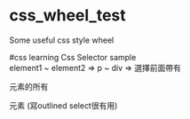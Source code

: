 # css_wheel_test
Some useful css style wheel


#css learning
  Css Selector          sample              
  element1 ~ element2 =>  p ~ div => 選擇前面帶有<p>元素的所有<div>元素
  (寫outlined select很有用)
